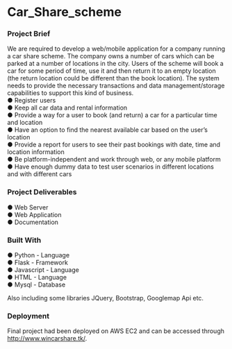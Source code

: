 # Car_Share_scheme

<h3>Project Brief</h3>
We are required to develop a web/mobile application for a company running a car share scheme. The company owns a number of cars which can be parked at a number of locations in the city. Users of the scheme will book a car for some period of time, use it and then return it to an empty location (the return location could be different than the book location). The system needs to provide the necessary transactions and data management/storage capabilities to support this kind of business. 
</br>
● Register users</br>
● Keep all car data and rental information</br> 
● Provide a way for a user to book (and return) a car for a particular time and location</br> 
● Have an option to find the nearest available car based on the user’s location</br> 
● Provide a report for users to see their past bookings with date, time and location information</br> 
● Be platform-independent and work through web, or any mobile platform</br> 
● Have enough dummy data to test user scenarios in different locations and with different cars</br> 

<h3>Project Deliverables</h3>
● Web Server</br>
● Web Application</br>
● Documentation</br>

<h3>Built With</h3>
● Python - Language</br>
● Flask - Framework</br>
● Javascript - Language</br>
● HTML - Language</br>
● Mysql - Database</br>

Also including some libraries JQuery, Bootstrap, Googlemap Api etc.

<h3>Deployment</h3>

Final project had been deployed on AWS EC2 and can be accessed through http://www.wincarshare.tk/.

